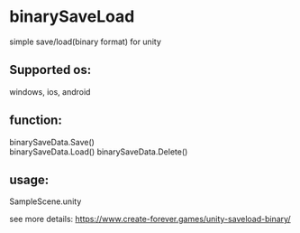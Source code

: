 # binarySaveLoad
simple save/load(binary format) for unity

## Supported os:
windows, ios, android

## function:
binarySaveData.Save()  
binarySaveData.Load()
binarySaveData.Delete()

## usage:
SampleScene.unity

see more details: https://www.create-forever.games/unity-saveload-binary/
